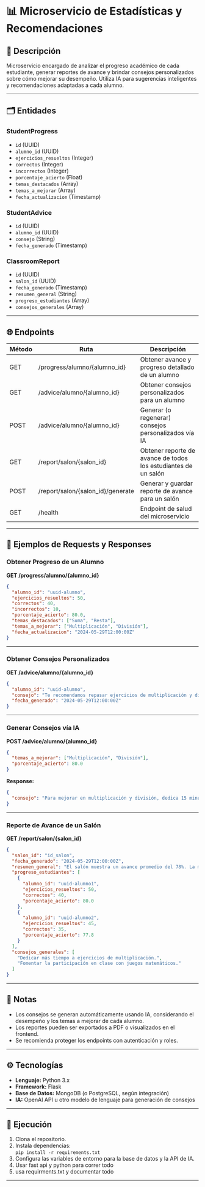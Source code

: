 # 📊 Microservicio de Estadísticas y Recomendaciones

## 📖 Descripción

Microservicio encargado de analizar el progreso académico de cada estudiante, generar reportes de avance y brindar consejos personalizados sobre cómo mejorar su desempeño. Utiliza IA para sugerencias inteligentes y recomendaciones adaptadas a cada alumno.

---



## 🗂️ Entidades

### StudentProgress
- `id` (UUID)
- `alumno_id` (UUID)
- `ejercicios_resueltos` (Integer)
- `correctos` (Integer)
- `incorrectos` (Integer)
- `porcentaje_acierto` (Float)
- `temas_destacados` (Array<String>)
- `temas_a_mejorar` (Array<String>)
- `fecha_actualizacion` (Timestamp)

### StudentAdvice
- `id` (UUID)
- `alumno_id` (UUID)
- `consejo` (String)
- `fecha_generado` (Timestamp)

### ClassroomReport
- `id` (UUID)
- `salon_id` (UUID)
- `fecha_generado` (Timestamp)
- `resumen_general` (String)
- `progreso_estudiantes` (Array<StudentProgress>)
- `consejos_generales` (Array<String>)

---

## 🌐 Endpoints

| Método | Ruta                                  | Descripción                                                        |
|--------|---------------------------------------|--------------------------------------------------------------------|
| GET    | /progress/alumno/{alumno_id}          | Obtener avance y progreso detallado de un alumno                   |
| GET    | /advice/alumno/{alumno_id}            | Obtener consejos personalizados para un alumno                     |
| POST   | /advice/alumno/{alumno_id}            | Generar (o regenerar) consejos personalizados vía IA               |
| GET    | /report/salon/{salon_id}              | Obtener reporte de avance de todos los estudiantes de un salón     |
| POST   | /report/salon/{salon_id}/generate     | Generar y guardar reporte de avance para un salón                  |
| GET    | /health                              | Endpoint de salud del microservicio                                |

---

## 📝 Ejemplos de Requests y Responses

### Obtener Progreso de un Alumno

**GET /progress/alumno/{alumno_id}**
```json
{
  "alumno_id": "uuid-alumno",
  "ejercicios_resueltos": 50,
  "correctos": 40,
  "incorrectos": 10,
  "porcentaje_acierto": 80.0,
  "temas_destacados": ["Suma", "Resta"],
  "temas_a_mejorar": ["Multiplicación", "División"],
  "fecha_actualizacion": "2024-05-29T12:00:00Z"
}
```

---

### Obtener Consejos Personalizados

**GET /advice/alumno/{alumno_id}**
```json
{
  "alumno_id": "uuid-alumno",
  "consejo": "Te recomendamos repasar ejercicios de multiplicación y división. Intenta practicar con problemas de dificultad media para mejorar tu precisión.",
  "fecha_generado": "2024-05-29T12:00:00Z"
}
```

---

### Generar Consejos vía IA

**POST /advice/alumno/{alumno_id}**
```json
{
  "temas_a_mejorar": ["Multiplicación", "División"],
  "porcentaje_acierto": 80.0
}
```
**Response:**
```json
{
  "consejo": "Para mejorar en multiplicación y división, dedica 15 minutos diarios a practicar problemas variados. Utiliza recursos visuales y juegos interactivos para reforzar estos conceptos."
}
```

---

### Reporte de Avance de un Salón

**GET /report/salon/{salon_id}**
```json
{
  "salon_id": "id_salon",
  "fecha_generado": "2024-05-29T12:00:00Z",
  "resumen_general": "El salón muestra un avance promedio del 78%. La mayoría destaca en sumas y restas, pero debe reforzar multiplicación.",
  "progreso_estudiantes": [
    {
      "alumno_id": "uuid-alumno1",
      "ejercicios_resueltos": 50,
      "correctos": 40,
      "porcentaje_acierto": 80.0
    },
    {
      "alumno_id": "uuid-alumno2",
      "ejercicios_resueltos": 45,
      "correctos": 35,
      "porcentaje_acierto": 77.8
    }
  ],
  "consejos_generales": [
    "Dedicar más tiempo a ejercicios de multiplicación.",
    "Fomentar la participación en clase con juegos matemáticos."
  ]
}
```

---

## 📝 Notas

- Los consejos se generan automáticamente usando IA, considerando el desempeño y los temas a mejorar de cada alumno.
- Los reportes pueden ser exportados a PDF o visualizados en el frontend.
- Se recomienda proteger los endpoints con autenticación y roles.

---

## ⚙️ Tecnologías

- **Lenguaje:** Python 3.x
- **Framework:** Flask
- **Base de Datos:** MongoDB (o PostgreSQL, según integración)
- **IA:** OpenAI API u otro modelo de lenguaje para generación de consejos

---

## 🚀 Ejecución

1. Clona el repositorio.
2. Instala dependencias:  
   `pip install -r requirements.txt`
3. Configura las variables de entorno para la base de datos y la API de IA.
4. Usar fast api y python para correr todo
5. usa requirments.txt y documentar todo

---
